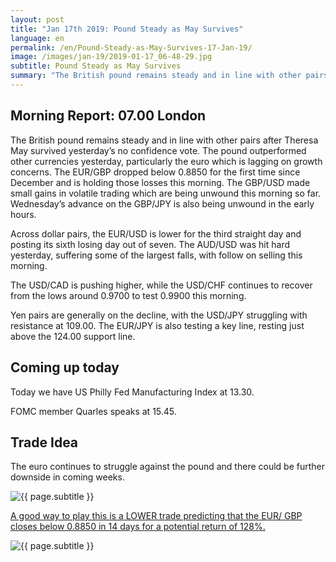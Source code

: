 ```yaml
---
layout: post
title: "Jan 17th 2019: Pound Steady as May Survives"
language: en
permalink: /en/Pound-Steady-as-May-Survives-17-Jan-19/
image: /images/jan-19/2019-01-17_06-48-29.jpg
subtitle: Pound Steady as May Survives
summary: "The British pound remains steady and in line with other pairs after Theresa May survived yesterday’s no confidence vote. The pound outperformed other currencies yesterday, particularly the euro which is lagging on growth concerns"
---
```

## Morning Report: 07.00 London

The British pound remains steady and in line with other pairs after Theresa May survived yesterday’s no confidence vote. The pound outperformed other currencies yesterday, particularly the euro which is lagging on growth concerns. The EUR/GBP dropped below 0.8850 for the first time since December and is holding those losses this morning. The GBP/USD made small gains in volatile trading which are being unwound this morning so far. Wednesday’s advance on the GBP/JPY is also being unwound in the early hours. 

Across dollar pairs, the EUR/USD is lower for the third straight day and posting its sixth losing day out of seven. The AUD/USD was hit hard yesterday, suffering some of the largest falls, with follow on selling this morning. 

The USD/CAD is pushing higher, while the USD/CHF continues to recover from the lows around 0.9700 to test 0.9900 this morning. 

Yen pairs are generally on the decline, with the USD/JPY struggling with resistance at 109.00. The EUR/JPY is also testing a key line, resting just above the 124.00 support line. 

## Coming up today

Today we have US Philly Fed Manufacturing Index at 13.30. 

FOMC member Quarles speaks at 15.45. 

## Trade Idea

The euro continues to struggle against the pound and there could be further downside in coming weeks.

<img class="post-image" src="{{ site.url }}/images/jan-19/2019-01-17_06-48-29.jpg" alt="{{ page.subtitle }}" title="{{ page.subtitle }}">

<a href="%LINK%%?currency=GBP&market=forex&underlying=frxEURGBP&formname=higherlower&duration_amount=14&duration_units=d&amount=10&amount_type=stake&expiry_type=duration&barrier=0.8800" target="_blank" rel="noopener noreferrer nofollow">A good way to play this is a LOWER trade predicting that the EUR/ GBP closes below 0.8850 in 14 days for a potential return of 128%.</a>

<img class="post-image" src="{{ site.url }}/images/jan-19/2019-01-17_06-50-42.jpg" alt="{{ page.subtitle }}" title="{{ page.subtitle }}">
